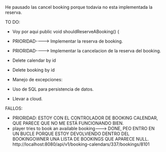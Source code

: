 He pausado las cancel booking porque todavia no esta implementada la reserva.



TO DO:
- Voy por aqui public void shouldReserveABooking() {
- PRIORIDAD----> Implementar la reserva de booking.
- PRIORIDAD----> Implementar la cancelacion de la reserva del booking.
- Delete calendar by id
- Delete booking by id

- Manejo de excepciones:

- Uso de SQL para persistencia de datos.
- Llevar a cloud.


FALLOS:

- PRIORIDAD: ESTOY CON EL CONTROLADOR DE BOOKING CALENDAR, QUE PARECE QUE NO ME ESTÁ FUNCIONANDO BIEN.
- player tries to book an available booking---> DONE, PEO ENTRO EN UN BUCLE PORQUE ESTOY DEVOLVIENDO DENTRO DEL BOOKINGOWNER UNA LISTA DE BOOKINGS QUE APARECE NULL.
  http://localhost:8080/api/v1/booking-calendars/337/bookings/8101



